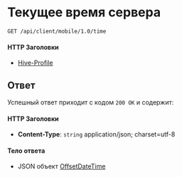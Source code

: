 # Текущее время сервера

`GET /api/client/mobile/1.0/time`

#### HTTP Заголовки
* [Hive-Profile](http_headers.md)

## Ответ
Успешный ответ приходит с кодом `200 OK` и содержит:

#### HTTP Заголовки
* **Content-Type**: `string` application/json; charset=utf-8

#### Тело ответа
* JSON объект [OffsetDateTime](objects.md#OffsetDateTime-item)
